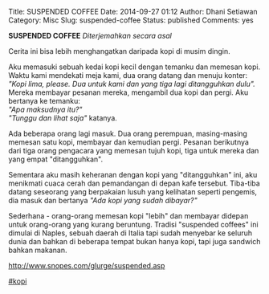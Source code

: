 Title: SUSPENDED COFFEE
Date: 2014-09-27 01:12
Author: Dhani Setiawan
Category: Misc
Slug: suspended-coffee
Status: published
Comments: yes


**SUSPENDED COFFEE** *Diterjemahkan secara asal*

Cerita ini bisa lebih menghangatkan daripada kopi di musim dingin.

Aku memasuki sebuah kedai kopi kecil dengan temanku dan memesan kopi.
Waktu kami mendekati meja kami, dua orang datang dan menuju konter:  
*"Kopi lima, please. Dua untuk kami dan yang tiga lagi ditangguhkan
dulu".* Mereka membayar pesanan mereka, mengambil dua kopi dan pergi.
Aku bertanya ke temanku:  
*"Apa maksudnya itu?"*  
*"Tunggu dan lihat saja"* katanya.

Ada beberapa orang lagi masuk. Dua orang perempuan, masing-masing
memesan satu kopi, membayar dan kemudian pergi. Pesanan berikutnya dari
tiga orang pengacara yang memesan tujuh kopi, tiga untuk mereka dan yang
empat "ditangguhkan".

Sementara aku masih keheranan dengan kopi yang "ditangguhkan" ini, aku
menikmati cuaca cerah dan pemandangan di depan kafe tersebut. Tiba-tiba
datang seseorang yang berpakaian lusuh yang kelihatan seperti pengemis,
dia masuk dan bertanya *"Ada kopi yang sudah dibayar?"*

Sederhana - orang-orang memesan kopi "lebih" dan membayar didepan untuk
orang-orang yang kurang beruntung. Tradisi "suspended coffees" ini
dimulai di Naples, sebuah daerah di Italia tapi sudah menyebar ke
seluruh dunia dan bahkan di beberapa tempat bukan hanya kopi, tapi juga
sandwich bahkan makanan.

<http://www.snopes.com/glurge/suspended.asp>

[\#kopi](https://plus.google.com/s/%23kopi)
